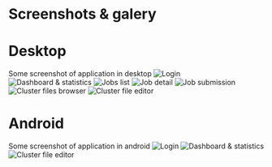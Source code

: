 # Screenshots & galery

# Desktop
Some screenshot of application in desktop
![Login](/docs/images/screenshots/desktop/0_login.png)
![Dashboard & statistics](/docs/images/screenshots/desktop/1_dashboard.png)
![Jobs list](/docs/images/screenshots/desktop/2_jobsList.png)
![Job detail](/docs/images/screenshots/desktop/3_detail_job.png)
![Job submission](/docs/images/screenshots/desktop/4_submission.png)
![Cluster files browser](/docs/images/screenshots/desktop/5_filesbrowser.png)
![Cluster file editor](/docs/images/screenshots/desktop/6_fileeditor.png)

# Android
Some screenshot of application in android
![Login](/docs/images/screenshots/android/0_login.png)
![Dashboard & statistics](/docs/images/screenshots/android/1_android_stats.png)
![Cluster file editor](/docs/images/screenshots/android/2_file.png)
